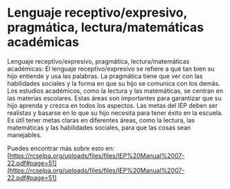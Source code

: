 # Lenguaje receptivo/expresivo, pragmática, lectura/matemáticas académicas
Lenguaje receptivo/expresivo, pragmática, lectura/matemáticas académicas: El lenguaje receptivo/expresivo se refiere a qué tan bien su hijo entiende y usa las palabras. La pragmática tiene que ver con las habilidades sociales y la forma en que su hijo se comunica con los demás. Los estudios académicos, como la lectura y las matemáticas, se centran en las materias escolares. Estas áreas son importantes para garantizar que su hijo aprenda y crezca en todos los aspectos. Las metas del IEP deben ser realistas y basarse en lo que su hijo necesita para tener éxito en la escuela. Es útil tener metas claras en diferentes áreas, como la lectura, las matemáticas y las habilidades sociales, para que las cosas sean manejables.

Puedes encontrar más sobre esto en: [https://rcselpa.org/uploads/files/files/IEP%20Manual%2007-22.pdf#page=51](https://rcselpa.org/uploads/files/files/IEP%20Manual%2007-22.pdf#page=51)
